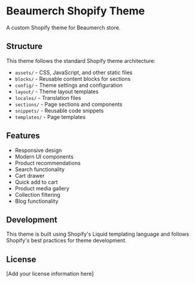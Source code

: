 # Beaumerch Shopify Theme

A custom Shopify theme for Beaumerch store.

## Structure

This theme follows the standard Shopify theme architecture:

- `assets/` - CSS, JavaScript, and other static files
- `blocks/` - Reusable content blocks for sections
- `config/` - Theme settings and configuration
- `layout/` - Theme layout templates
- `locales/` - Translation files
- `sections/` - Page sections and components
- `snippets/` - Reusable code snippets
- `templates/` - Page templates

## Features

- Responsive design
- Modern UI components
- Product recommendations
- Search functionality
- Cart drawer
- Quick add to cart
- Product media gallery
- Collection filtering
- Blog functionality

## Development

This theme is built using Shopify's Liquid templating language and follows Shopify's best practices for theme development.

## License

[Add your license information here]
